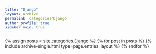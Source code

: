 ```yaml
---
title: "Django"
layout: archive
permalink: categories/Django
author_profile: true
sidebar_main: true
---
```



{% assign posts = site.categories.Django %}
{% for post in posts %} {% include archive-single.html type=page.entries_layout %} {% endfor %}

